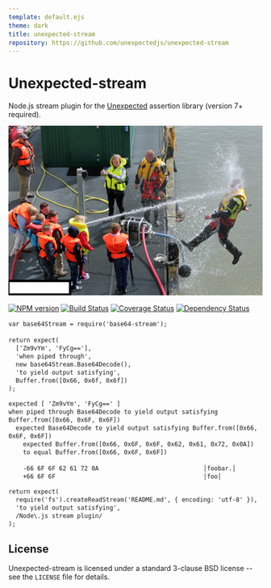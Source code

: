 ```yaml
---
template: default.ejs
theme: dark
title: unexpected-stream
repository: https://github.com/unexpectedjs/unexpected-stream
---
```


# Unexpected-stream

Node.js stream plugin for the [Unexpected](https://unexpected.js.org/) assertion library (version 7+ required).

![Unexpected stream](logoImage.png)

[![NPM version](https://badge.fury.io/js/unexpected-stream.svg)](http://badge.fury.io/js/unexpected-stream)
[![Build Status](https://travis-ci.org/unexpectedjs/unexpected-stream.svg?branch=master)](https://travis-ci.org/unexpectedjs/unexpected-stream)
[![Coverage Status](https://coveralls.io/repos/unexpectedjs/unexpected-stream/badge.svg)](https://coveralls.io/r/unexpectedjs/unexpected-stream)
[![Dependency Status](https://david-dm.org/unexpectedjs/unexpected-stream.svg)](https://david-dm.org/unexpectedjs/unexpected-stream)

```js#async:true
var base64Stream = require('base64-stream');

return expect(
  ['Zm9vYm', 'FyCg=='],
  'when piped through',
  new base64Stream.Base64Decode(),
  'to yield output satisfying',
  Buffer.from([0x66, 0x6f, 0x6f])
);
```

```output
expected [ 'Zm9vYm', 'FyCg==' ]
when piped through Base64Decode to yield output satisfying Buffer.from([0x66, 0x6F, 0x6F])
  expected Base64Decode to yield output satisfying Buffer.from([0x66, 0x6F, 0x6F])
    expected Buffer.from([0x66, 0x6F, 0x6F, 0x62, 0x61, 0x72, 0x0A])
    to equal Buffer.from([0x66, 0x6F, 0x6F])

    -66 6F 6F 62 61 72 0A                             │foobar.│
    +66 6F 6F                                         │foo│
```

```js#async:true
return expect(
  require('fs').createReadStream('README.md', { encoding: 'utf-8' }),
  'to yield output satisfying',
  /Node\.js stream plugin/
);
```

## License

Unexpected-stream is licensed under a standard 3-clause BSD license -- see
the `LICENSE` file for details.
